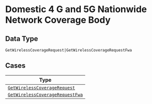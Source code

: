 
# Domestic 4 G and 5G Nationwide Network Coverage Body

## Data Type

`GetWirelessCoverageRequest|GetWirelessCoverageRequestFwa`

## Cases

| Type |
|  --- |
| [`GetWirelessCoverageRequest`](../../../doc/models/get-wireless-coverage-request.md) |
| [`GetWirelessCoverageRequestFwa`](../../../doc/models/get-wireless-coverage-request-fwa.md) |

